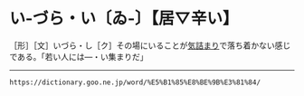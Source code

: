 # い‐づら・い〔ゐ‐〕【居▽辛い】

［形］［文］いづら・し［ク］その場にいることが[気詰まり](きづまり（気詰まり）)で落ち着かない感じである。「若い人には―・い集まりだ」

---
`https://dictionary.goo.ne.jp/word/%E5%B1%85%E8%BE%9B%E3%81%84/`